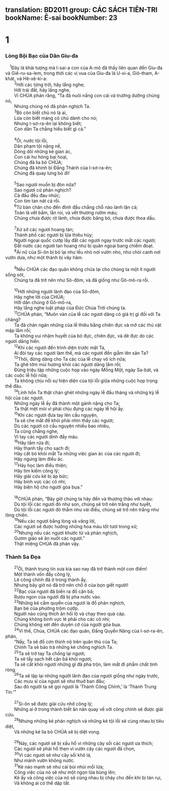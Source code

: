 translation: BD2011
group: CÁC SÁCH TIÊN-TRI
bookName: Ê-sai 
bookNumber: 23
-------

<div class="title"><h1>1</h1><h3>Lòng Bội Bạc của Dân Giu-đa</h3></div>
<span class="verse es_1_1"> <sup>1</sup>Ðây là khải tượng mà I-sai-a con của A-mô đã thấy liên quan đến Giu-đa và Giê-ru-sa-lem, trong thời các vị vua của Giu-đa là U-xi-a, Giô-tham, A-khát, và Hê-xê-ki-a:<br/></span>
<span class="verse es_1_2">  <sup>2</sup>Hỡi các từng trời, hãy lắng nghe;<br/>  Hỡi trái đất, hãy lắng nghe,<br/>  Vì CHÚA phán rằng, “Ta đã nuôi nấng con cái và trưởng dưỡng chúng nó,<br/>  Nhưng chúng nó đã phản nghịch Ta.<br/></span>
<span class="verse es_1_3">  <sup>3</sup>Bò còn biết chủ nó là ai,<br/>  Lừa còn biết máng cỏ chủ dành cho nó;<br/>  Nhưng I-sơ-ra-ên lại không biết;<br/>  Con dân Ta chẳng hiểu biết gì cả.”<br/><br/></span>
<span class="verse es_1_4">  <sup>4</sup>Ôi, nước tội lỗi,<br/>  Dân phạm tội nặng nề,<br/>  Dòng dõi những kẻ gian ác,<br/>  Con cái hư hỏng bại hoại,<br/>  Chúng đã lìa bỏ CHÚA;<br/>  Chúng đã khinh bỉ Ðấng Thánh của I-sơ-ra-ên;<br/>  Chúng đã quay lưng bỏ đi!<br/><br/></span>
<span class="verse es_1_5">  <sup>5</sup>Sao ngươi muốn bị đòn nữa?<br/>  Sao ngươi cứ phản nghịch?<br/>  Cả đầu đều đau nhức;<br/>  Con tim tan nát cả rồi.<br/></span>
<span class="verse es_1_6">  <sup>6</sup>Từ bàn chân cho đến đỉnh đầu chẳng chỗ nào lành lặn cả;<br/>  Toàn là vết bầm, lằn roi, và vết thương rướm máu;<br/>  Chúng chưa được rịt lành, chưa được băng bó, chưa được thoa dầu.<br/><br/></span>
<span class="verse es_1_7">  <sup>7</sup>Xứ sở các ngươi hoang tàn;<br/>  Thành phố các ngươi bị lửa thiêu hủy;<br/>  Người ngoại quốc cướp lấy đất các ngươi ngay trước mắt các ngươi;<br/>  Ðất nước các ngươi tan hoang như bị quân ngoại bang chiếm đoạt.<br/></span>
<span class="verse es_1_8">  <sup>8</sup>Ái nữ của Si-ôn bị bỏ lại như lều nhỏ nơi vườn nho, như chòi canh nơi vườn dưa, như một thành bị vây hãm.<br/><br/></span>
<span class="verse es_1_9">  <sup>9</sup>Nếu CHÚA các đạo quân không chừa lại cho chúng ta một ít người sống sót,<br/>  Chúng ta đã trở nên như Sô-đôm, và đã giống như Gô-mô-ra rồi.<br/><br/></span>
<span class="verse es_1_10">  <sup>10</sup>Hỡi những người lãnh đạo của Sô-đôm,<br/>  Hãy nghe lời của CHÚA;<br/>  Hỡi dân chúng ở Gô-mô-ra,<br/>  Hãy lắng nghe luật pháp của Ðức Chúa Trời chúng ta.<br/></span>
<span class="verse es_1_11">  <sup>11</sup>CHÚA phán, “Muôn vàn của lễ các ngươi dâng có giá trị gì đối với Ta chăng?<br/>  Ta đã chán ngán những của lễ thiêu bằng chiên đực và mỡ các thú vật mập lắm rồi;<br/>  Ta không vui nhậm huyết của bò đực, chiên đực, và dê đực do các ngươi dâng hiến.<br/></span>
<span class="verse es_1_12">  <sup>12</sup>Khi các ngươi đến trình diện trước mặt Ta,<br/>  Ai đòi tay các ngươi làm thế, mà các ngươi đến giẫm lên sân Ta?<br/></span>
<span class="verse es_1_13">  <sup>13</sup>Thôi, đừng dâng cho Ta các của lễ chay vô ích nữa;<br/>  Ta ghê tởm mùi hương khói các ngươi dâng lắm rồi;<br/>  Ðừng triệu tập những cuộc họp vào ngày Mồng Một, ngày Sa-bát, và các cuộc lễ hội nữa;<br/>  Ta không chịu nổi sự hiện diện của tội lỗi giữa những cuộc họp trọng thể đâu.<br/></span>
<span class="verse es_1_14">  <sup>14</sup>Linh hồn Ta thật chán ghét những ngày lễ đầu tháng và những kỳ lễ hội của các ngươi.<br/>  Những ngày lễ ấy đã thành một gánh nặng cho Ta;<br/>  Ta thật mệt mỏi vì phải chịu đựng các ngày lễ hội ấy.<br/></span>
<span class="verse es_1_15">  <sup>15</sup>Khi các ngươi đưa tay lên cầu nguyện,<br/>  Ta sẽ che mắt để khỏi phải nhìn thấy các ngươi;<br/>  Dù các ngươi có cầu nguyện nhiều bao nhiêu,<br/>  Ta cũng chẳng nghe,<br/>  Vì tay các ngươi dính đầy máu.<br/></span>
<span class="verse es_1_16">  <sup>16</sup>Hãy tắm rửa đi;<br/>  Hãy thanh tẩy cho sạch đi;<br/>  Hãy cất bỏ khỏi mắt Ta những việc gian ác của các ngươi đi;<br/>  Hãy ngưng làm điều ác.<br/></span>
<span class="verse es_1_17">  <sup>17</sup>Hãy học làm điều thiện;<br/>  Hãy tìm kiếm công lý;<br/>  Hãy giải cứu kẻ bị áp bức; <br/>  Hãy binh vực các cô nhi;<br/>  Hãy biện hộ cho người góa bụa.”<br/><br/></span>
<span class="verse es_1_18">  <sup>18</sup>CHÚA phán, “Bây giờ chúng ta hãy đến và thương thảo với nhau: <br/>  Dù tội lỗi các ngươi đỏ như son, chúng sẽ trở nên trắng như tuyết,<br/>  Dù tội lỗi các ngươi đỏ thẫm như vải điều, chúng sẽ trở nên trắng như lông chiên.<br/></span>
<span class="verse es_1_19">  <sup>19</sup>Nếu các ngươi bằng lòng và vâng lời,<br/>  Các ngươi sẽ được hưởng những hoa màu tốt tươi trong xứ;<br/></span>
<span class="verse es_1_20">  <sup>20</sup>Nhưng nếu các ngươi khước từ và phản nghịch,<br/>  Gươm giáo sẽ ăn nuốt các ngươi.”<br/>  Thật miệng CHÚA đã phán vậy.<br/></span>
<div class="title"><h3>Thành Sa Ðọa</h3></div>
<span class="verse es_1_21">  <sup>21</sup>Ôi, thành trung tín xưa kia sao nay đã trở thành một con điếm!<br/>  Một thành vốn đầy công lý,<br/>  Lẽ công chính đã ở trong thành ấy,<br/>  Nhưng bây giờ nó đã trở nên chỗ ở của bọn giết người!<br/></span>
<span class="verse es_1_22">  <sup>22</sup>Bạc của ngươi đã biến ra đồ cặn bã;<br/>  Rượu ngon của ngươi đã bị pha nước vào.<br/></span>
<span class="verse es_1_23">  <sup>23</sup>Những kẻ cầm quyền của ngươi là đồ phản nghịch,<br/>  Bạn bè của phường trộm cướp.<br/>  Người nào cũng thích ăn hối lộ và chạy theo quà cáp.<br/>  Chúng không binh vực lẽ phải cho các cô nhi;<br/>  Chúng không xét đến duyên cớ của người góa bụa.<br/></span>
<span class="verse es_1_24">  <sup>24</sup>Vì thế, Chúa, CHÚA các đạo quân, Ðấng Quyền Năng của I-sơ-ra-ên, phán, <br/>  “Nầy, Ta sẽ đổ cơn thịnh nộ trên quân thù của Ta;<br/>  Chính Ta sẽ báo trả những kẻ chống nghịch Ta.<br/></span>
<span class="verse es_1_25">  <sup>25</sup>Ta sẽ trở tay Ta chống lại ngươi;<br/>  Ta sẽ tẩy sạch hết cặn bã khỏi ngươi;<br/>  Ta sẽ cất khỏi ngươi những gì đã pha trộn, làm mất đi phẩm chất tinh ròng.<br/></span>
<span class="verse es_1_26">  <sup>26</sup>Ta sẽ lập lại những người lãnh đạo của ngươi giống như ngày trước,<br/>  Các mưu sĩ của ngươi sẽ như thuở ban đầu;<br/>  Sau đó người ta sẽ gọi ngươi là ‘Thành Công Chính,’ là ‘Thành Trung Tín.’”<br/><br/></span>
<span class="verse es_1_27">  <sup>27</sup>Si-ôn sẽ được giải cứu nhờ công lý;<br/>  Những ai ở trong thành biết ăn năn quay về với công chính sẽ được giải cứu.<br/></span>
<span class="verse es_1_28">  <sup>28</sup>Nhưng những kẻ phản nghịch và những kẻ tội lỗi sẽ cùng nhau bị tiêu diệt,<br/>  Và những kẻ lìa bỏ CHÚA sẽ bị diệt vong.<br/><br/></span>
<span class="verse es_1_29">  <sup>29</sup>Này, các ngươi sẽ bị xấu hổ vì những cây sồi các ngươi ưa thích;<br/>  Các ngươi sẽ phải hổ thẹn vì vườn cây các ngươi đã chọn,<br/></span>
<span class="verse es_1_30">  <sup>30</sup>Vì các ngươi sẽ như cây sồi khô lá,<br/>  Như mảnh vườn không nước.<br/></span>
<span class="verse es_1_31">  <sup>31</sup>Kẻ nào mạnh sẽ như cái bùi nhùi mồi lửa;<br/>  Công việc của nó sẽ như một ngọn lửa bùng lên;<br/>  Kẻ ấy và công việc của nó sẽ cùng nhau bị cháy cho đến khi bị tàn rụi,<br/>  Và không ai có thể dập tắt.<br/></span>
